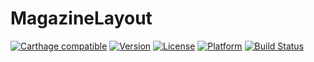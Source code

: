 # MagazineLayout



[![Carthage compatible](https://img.shields.io/badge/Carthage-compatible-4BC51D.svg?style=flat)](https://github.com/Carthage/Carthage)
[![Version](https://img.shields.io/cocoapods/v/MagazineLayout.svg)](https://cocoapods.org/pods/MagazineLayout)
[![License](https://img.shields.io/cocoapods/l/MagazineLayout.svg)](https://cocoapods.org/pods/MagazineLayout)
[![Platform](https://img.shields.io/cocoapods/p/MagazineLayout.svg)](https://cocoapods.org/pods/MagazineLayout)
[![Build Status](https://travis-ci.com/airbnb/MagazineLayout.svg?token=yiLD1pPhUW32MDs2wsVE&branch=master)](https://travis-ci.com/airbnb/MagazineLayout)

